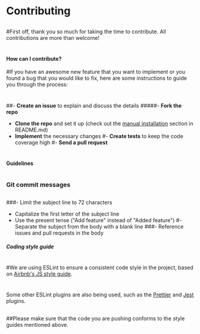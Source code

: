 # Contributing
##
#First off, thank you so much for taking the time to contribute. All contributions are more than welcome!
#
#### How can I contribute?

#If you have an awesome new feature that you want to implement or you found a bug that you would like to fix, here are some instructions to guide you through the process:
#
##- **Create an issue** to explain and discuss the details
#####- **Fork the repo**
- **Clone the repo** and set it up (check out the [manual installation](https://github.com/hagopj13/node-express-boilerplate#manual-installation) section in README.md)
- **Implement** the necessary changes
#- **Create tests** to keep the code coverage high
#- **Send a pull request**
#
#### Guidelines
#
### Git commit messages
##
###- Limit the subject line to 72 characters
- Capitalize the first letter of the subject line
- Use the present tense ("Add feature" instead of "Added feature")
#- Separate the subject from the body with a blank line
###- Reference issues and pull requests in the body

##### Coding style guide
#
#We are using ESLint to ensure a consistent code style in the project, based on [Airbnb's JS style guide](https://github.com/airbnb/javascript/tree/master/packages/eslint-config-airbnb-base).
#
Some other ESLint plugins are also being used, such as the [Prettier](https://github.com/prettier/eslint-plugin-prettier) and [Jest](https://github.com/jest-community/eslint-plugin-jest) plugins.
##
##Please make sure that the code you are pushing conforms to the style guides mentioned above.

